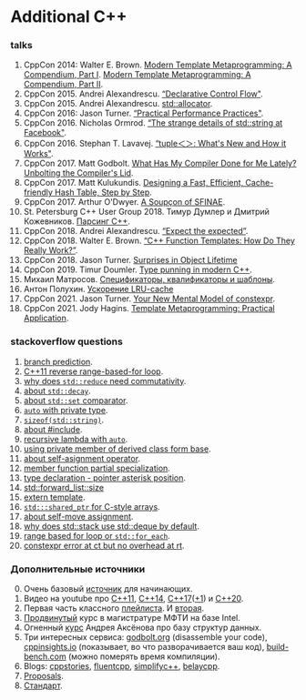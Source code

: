 # Additional C++

### talks
1. CppCon 2014: Walter E. Brown.
[Modern Template Metaprogramming: A Compendium, Part I](
https://www.youtube.com/watch?v=Am2is2QCvxY&feature=youtu.be).
[Modern Template Metaprogramming: A Compendium, Part II](
https://www.youtube.com/watch?v=a0FliKwcwXE).
2. CppCon 2015. Andrei Alexandrescu. 
[“Declarative Control Flow"](
https://www.youtube.com/watch?v=WjTrfoiB0MQ).
3. CppCon 2015. Andrei Alexandrescu.
[std::allocator](https://www.youtube.com/watch?v=LIb3L4vKZ7U).
4. CppCon 2016: Jason Turner. 
[“Practical Performance Practices"](https://www.youtube.com/watch?v=uzF4u9KgUWI&t=3212s).
5. CppCon 2016. Nicholas Ormrod.
[“The strange details of std::string at Facebook"](
https://www.youtube.com/watch?v=kPR8h4-qZdk).
6. CppCon 2016. Stephan T. Lavavej. 
[“tuple＜＞: What's New and How it Works"](
https://www.youtube.com/watch?v=JhgWFYfdIho).
7. CppCon 2017. Matt Godbolt. 
[What Has My Compiler Done for Me Lately? Unbolting the Compiler's Lid](
https://www.youtube.com/watch?v=bSkpMdDe4g4).
8. CppCon 2017. Matt Kulukundis.
[Designing a Fast, Efficient, Cache-friendly Hash Table, Step by Step](
https://www.youtube.com/watch?v=ncHmEUmJZf4).
9. CppCon 2017. Arthur O'Dwyer.
[A Soupçon of SFINAE](
https://www.youtube.com/watch?v=ybaE9qlhHvw).
10. St. Petersburg C++ User Group 2018. Тимур Думлер и Дмитрий Кожевников. 
[Парсинг C++](
https://www.youtube.com/watch?v=7co2tZ4tMfs).
12. CppCon 2018. Andrei Alexandrescu.
[“Expect the expected”](
https://www.youtube.com/watch?v=PH4WBuE1BHI).
11. CppCon 2018. Walter E. Brown. 
[“C++ Function Templates: How Do They Really Work?”](
https://www.youtube.com/watch?v=NIDEjY5ywqU).
12. CppCon 2018. Jason Turner.
[Surprises in Object Lifetime](
https://www.youtube.com/watch?v=uQyT-5iWUow)
13. CppCon 2019. Timur Doumler.
[Type punning in modern C++](
https://www.youtube.com/watch?v=_qzMpk-22cc).
14. Михаил Матросов.
[Спецификаторы, квалификаторы и шаблоны](
https://www.youtube.com/watch?v=G_jcBrrYPAs).
15. Антон Полухин.
[Ускорение LRU-cache](
https://www.youtube.com/watch?v=60XhYzkXu1M)
16. CppCon 2021. Jason Turner.
[Your New Mental Model of constexpr](
https://www.youtube.com/watch?v=MdrfPSUtMVM). 
17. CppCon 2021. Jody Hagins. 
[Template Metaprogramming: Practical Application](
https://www.youtube.com/watch?v=4YC6_77-iEY).

### stackoverflow questions
1. [branch prediction](https://stackoverflow.com/questions/11227809/why-is-processing-a-sorted-array-faster-than-processing-an-unsorted-array).
2. [C++11 reverse range-based-for loop](https://stackoverflow.com/questions/8542591/c11-reverse-range-based-for-loop).
3. [why does ```std::reduce``` need commutativity](https://stackoverflow.com/questions/60216261/why-does-stdreduce-need-commutativity).
4. [about ```std::decay```](https://stackoverflow.com/questions/64092331/is-stddecay-redundant-in-stdis-convertible).
5. [about ```std::set``` comparator](https://stackoverflow.com/questions/2620862/using-custom-stdset-comparator).
6. [```auto``` with private type](https://stackoverflow.com/questions/13532784/why-can-i-use-auto-on-a-private-type).
7. [```sizeof(std::string)```](https://stackoverflow.com/questions/3770781/why-is-sizeofstring-32).
8. [about #include](https://stackoverflow.com/questions/21593/what-is-the-difference-between-include-filename-and-include-filename#:~:text=For%20%23include%20""%20a%20compiler,search%20the%20current%20file's%20folder).
9. [recursive lambda with ```auto```](https://stackoverflow.com/questions/2067988/recursive-lambda-functions-in-c11).
10. [using private member of derived class form base](https://stackoverflow.com/questions/65001923/can-i-forbid-calling-private-member-of-derived-class-from-base).
11. [about self-asignment operator](https://stackoverflow.com/questions/12015156/what-is-wrong-with-checking-for-self-assignment-and-what-does-it-mean).
12. [member function partial specialization](https://stackoverflow.com/questions/5688355/partial-specialisation-of-member-function-with-non-type-parameter).
13. [type declaration - pointer asterisk position](https://stackoverflow.com/questions/2704167/type-declaration-pointer-asterisk-position).
14. [std::forward_list::size](https://stackoverflow.com/questions/31822494/c-stl-why-stdforward-list-has-no-size-method#:~:text=A%20std%3A%3Aforward_list%20does,a%20handwritten%20singly%20linked%20list.)
15. [extern template](https://stackoverflow.com/questions/8130602/using-extern-template-c11).
16. [```std:::shared_ptr``` for C-style arrays](https://stackoverflow.com/questions/3266443/can-you-use-a-shared-ptr-for-raii-of-c-style-arrays).
17. [about self-move assignment](https://stackoverflow.com/questions/13127455/what-does-the-standard-library-guarantee-about-self-move-assignment).
18. [why does std::stack use std::deque by default](https://stackoverflow.com/questions/102459/why-does-stdstack-use-stddeque-by-default).
19. [range based for loop or ```std::for_each```](https://stackoverflow.com/questions/9994421/preferred-standard-use-range-based-for-or-stdfor-each).
20. [constexpr error at ct but no overhead at rt](https://stackoverflow.com/questions/20461121/constexpr-error-at-compile-time-but-no-overhead-at-run-time).

### Дополнительные источники
0. Очень базовый 
   [источник](https://www.youtube.com/channel/UCtLKO1Cb2GVNrbU7Fi0pM0w) 
   для начинающих.
1. Видео на youtube про
   [C++11](https://www.youtube.com/watch?v=ZOmZCj5ijck),
   [C++14](https://www.youtube.com/watch?v=5TTS9zr9PGk),
   [C++17](https://www.youtube.com/watch?v=rRMgJEZVY04)([+1](https://ps-group.github.io/cxx/cxx17#wow0))
   и
   [C++20](https://www.youtube.com/watch?v=KPuYn_fUdxc).
2. Первая часть классного
   [плейлиста](https://www.youtube.com/playlist?list=PL4_hYwCyhAvazfCDGyS0wx_hvBmnAAf4h).
   И [вторая](https://www.youtube.com/playlist?list=PL4_hYwCyhAvYTzwME4vQoDO8ZINM5trra).
3. [Продвинутый](https://www.youtube.com/playlist?list=PL3BR09unfgcgJPQZKaacwzGmcXMtEA-19) курс
   в магистратуре МФТИ на базе Intel.
4. Огненный [курс](https://cpp-school.unigine.com/#video-lectures) Андрея Аксёнова про базу структур данных.
5. Три интересных сервиса: [godbolt.org](https://godbolt.org) (disassemble your code),
   [cppinsights.io](cppinsights.io) (показывает, во что разворачивается ваш код),
   [build-bench.com](build-bench.com) (можно померять время компиляции).
6. Blogs: [cppstories](https://www.cppstories.com), [fluentcpp](fluentcpp.com/posts/),
   [simplifyc++](arne-mertz.de), [belaycpp](https://belaycpp.com).
7. [Proposals](http://www.open-std.org/jtc1/sc22/wg21/docs/papers/).
8. [Стандарт](https://eel.is/c++draft/). 
